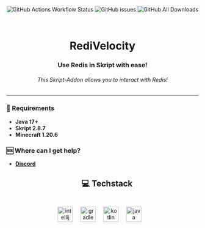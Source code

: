 <div align="center">

![GitHub Actions Workflow Status](https://img.shields.io/github/actions/workflow/status/byPixelTV/skRedis/gradle.yml?style=for-the-badge)
![GitHub issues](https://img.shields.io/github/issues-raw/byPixelTV/skRedis?style=for-the-badge)
![GitHub All Downloads](https://img.shields.io/github/downloads/byPixelTV/skRedis/total?style=for-the-badge)

</div>

<br />

[//]: # (<- Header ->)
<h1 align="center">RediVelocity</h1>

<h3 align="center">Use Redis in Skript with ease!</h3>
<h6 align="center">This Skript-Addon allows you to interact with Redis!</h6>
<hr>

### 📑 Requirements

* **Java 17+**
* **Skript 2.8.7**
* **Minecraft 1.20.6**

### 🆘 Where can I get help?

* **[Discord](https://bypixeltv.de)**
  <h2 align="center">💻 Techstack</h2>

###

<br clear="both">

<div align="center">
  <img src="https://cdn.jsdelivr.net/gh/devicons/devicon/icons/intellij/intellij-original.svg" height="40" alt="intellij logo"  />
  <img width="12" />
  <img src="https://cdn.simpleicons.org/gradle/02303A" height="40" alt="gradle logo"  />
  <img width="12" />
  <img src="https://cdn.jsdelivr.net/gh/devicons/devicon/icons/kotlin/kotlin-original.svg" height="40" alt="kotlin logo"  />
  <img width="12" />
  <img src="https://cdn.jsdelivr.net/gh/devicons/devicon/icons/java/java-original.svg" height="40" alt="java logo"  />
  <img width="12" />
</div>